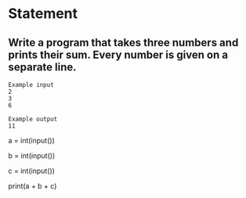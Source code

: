# Statement
## Write a program that takes three numbers and prints their sum. Every number is given on a separate line.

```
Example input
2
3
6

Example output
11
```
a = int(input())

b = int(input())

c = int(input())

print(a + b + c)

